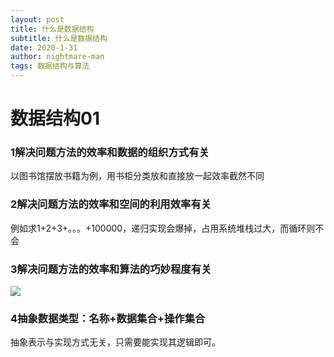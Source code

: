 ```yaml
---
layout: post
title: 什么是数据结构
subtitle: 什么是数据结构
date: 2020-1-31
author: nightmare-man
tags: 数据结构与算法
---
```

# 				数据结构01

### 1解决问题方法的效率和数据的组织方式有关

以图书馆摆放书籍为例，用书柜分类放和直接放一起效率截然不同

### 2解决问题方法的效率和空间的利用效率有关

例如求1+2+3+。。。+100000，递归实现会爆掉，占用系统堆栈过大，而循环则不会

### 3解决问题方法的效率和算法的巧妙程度有关

![](/assets/img/多项式求和.png)

### 4抽象数据类型：名称+数据集合+操作集合

抽象表示与实现方式无关，只需要能实现其逻辑即可。
